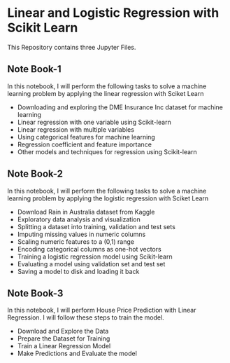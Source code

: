 # Linear and Logistic Regression with Scikit Learn 
This Repository contains three Jupyter Files.
## Note Book-1 
In this notebook, I will perform the following tasks to solve a machine learning problem by applying the linear regression with Sciket Learn

* Downloading and exploring the DME Insurance Inc dataset for machine learning 
* Linear regression with one variable using Scikit-learn
* Linear regression with multiple variables
* Using categorical features for machine learning
* Regression coefficient and feature importance
* Other models and techniques for regression using Scikit-learn

## Note Book-2
In this notebook, I will perform the following tasks to solve a machine learning problem by applying the logistic regression with Sciket Learn

* Download Rain in Australia dataset from Kaggle
* Exploratory data analysis and visualization
* Splitting a dataset into training, validation and test sets
* Imputing missing values in numeric columns
* Scaling numeric features to a (0,1) range
* Encoding categorical columns as one-hot vectors
* Training a logistic regression model using Scikit-learn
* Evaluating a model using validation set and test set
* Saving a model to disk and loading it back

## Note Book-3 
In this notebook, I will perform House Price Prediction with Linear Regression. I will follow these steps to train the model.

* Download and Explore the Data
* Prepare the Dataset for Training
* Train a Linear Regression Model
* Make Predictions and Evaluate the model


